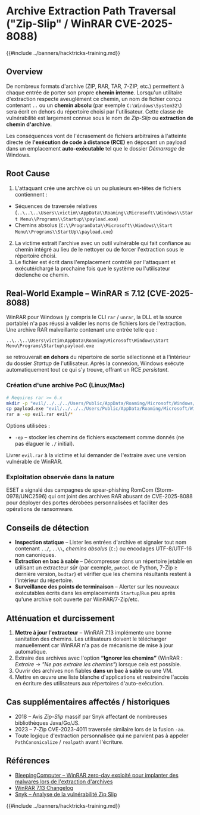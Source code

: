 # Archive Extraction Path Traversal ("Zip-Slip" / WinRAR CVE-2025-8088)

{{#include ../banners/hacktricks-training.md}}

## Overview

De nombreux formats d'archive (ZIP, RAR, TAR, 7-ZIP, etc.) permettent à chaque entrée de porter son propre **chemin interne**. Lorsqu'un utilitaire d'extraction respecte aveuglément ce chemin, un nom de fichier conçu contenant `..` ou un **chemin absolu** (par exemple `C:\Windows\System32\`) sera écrit en dehors du répertoire choisi par l'utilisateur. Cette classe de vulnérabilité est largement connue sous le nom de *Zip-Slip* ou **extraction de chemin d'archive**.

Les conséquences vont de l'écrasement de fichiers arbitraires à l'atteinte directe de **l'exécution de code à distance (RCE)** en déposant un payload dans un emplacement **auto-exécutable** tel que le dossier *Démarrage* de Windows.

## Root Cause

1. L'attaquant crée une archive où un ou plusieurs en-têtes de fichiers contiennent :
* Séquences de traversée relatives (`..\..\..\Users\\victim\\AppData\\Roaming\\Microsoft\\Windows\\Start Menu\\Programs\\Startup\\payload.exe`)
* Chemins absolus (`C:\\ProgramData\\Microsoft\\Windows\\Start Menu\\Programs\\StartUp\\payload.exe`)
2. La victime extrait l'archive avec un outil vulnérable qui fait confiance au chemin intégré au lieu de le nettoyer ou de forcer l'extraction sous le répertoire choisi.
3. Le fichier est écrit dans l'emplacement contrôlé par l'attaquant et exécuté/chargé la prochaine fois que le système ou l'utilisateur déclenche ce chemin.

## Real-World Example – WinRAR ≤ 7.12 (CVE-2025-8088)

WinRAR pour Windows (y compris le CLI `rar` / `unrar`, la DLL et la source portable) n'a pas réussi à valider les noms de fichiers lors de l'extraction. Une archive RAR malveillante contenant une entrée telle que :
```text
..\..\..\Users\victim\AppData\Roaming\Microsoft\Windows\Start Menu\Programs\Startup\payload.exe
```
se retrouverait **en dehors** du répertoire de sortie sélectionné et à l'intérieur du dossier *Startup* de l'utilisateur. Après la connexion, Windows exécute automatiquement tout ce qui s'y trouve, offrant un RCE *persistant*.

### Création d'une archive PoC (Linux/Mac)
```bash
# Requires rar >= 6.x
mkdir -p "evil/../../../Users/Public/AppData/Roaming/Microsoft/Windows/Start Menu/Programs/Startup"
cp payload.exe "evil/../../../Users/Public/AppData/Roaming/Microsoft/Windows/Start Menu/Programs/Startup/"
rar a -ep evil.rar evil/*
```
Options utilisées :
* `-ep`  – stocker les chemins de fichiers exactement comme donnés (ne pas élaguer le `./` initial).

Livrer `evil.rar` à la victime et lui demander de l'extraire avec une version vulnérable de WinRAR.

### Exploitation observée dans la nature

ESET a signalé des campagnes de spear-phishing RomCom (Storm-0978/UNC2596) qui ont joint des archives RAR abusant de CVE-2025-8088 pour déployer des portes dérobées personnalisées et faciliter des opérations de ransomware.

## Conseils de détection

* **Inspection statique** – Lister les entrées d'archive et signaler tout nom contenant `../`, `..\\`, *chemins absolus* (`C:`) ou encodages UTF-8/UTF-16 non canoniques.
* **Extraction en bac à sable** – Décompresser dans un répertoire jetable en utilisant un extracteur *sûr* (par exemple, `patool` de Python, 7-Zip ≥ dernière version, `bsdtar`) et vérifier que les chemins résultants restent à l'intérieur du répertoire.
* **Surveillance des points de terminaison** – Alerter sur les nouveaux exécutables écrits dans les emplacements `Startup`/`Run` peu après qu'une archive soit ouverte par WinRAR/7-Zip/etc.

## Atténuation et durcissement

1. **Mettre à jour l'extracteur** – WinRAR 7.13 implémente une bonne sanitation des chemins. Les utilisateurs doivent le télécharger manuellement car WinRAR n'a pas de mécanisme de mise à jour automatique.
2. Extraire des archives avec l'option **“Ignorer les chemins”** (WinRAR : *Extraire → "Ne pas extraire les chemins"*) lorsque cela est possible.
3. Ouvrir des archives non fiables **dans un bac à sable** ou une VM.
4. Mettre en œuvre une liste blanche d'applications et restreindre l'accès en écriture des utilisateurs aux répertoires d'auto-exécution.

## Cas supplémentaires affectés / historiques

* 2018 – Avis *Zip-Slip* massif par Snyk affectant de nombreuses bibliothèques Java/Go/JS.
* 2023 – 7-Zip CVE-2023-4011 traversée similaire lors de la fusion `-ao`.
* Toute logique d'extraction personnalisée qui ne parvient pas à appeler `PathCanonicalize` / `realpath` avant l'écriture.

## Références

- [BleepingComputer – WinRAR zero-day exploité pour implanter des malwares lors de l'extraction d'archives](https://www.bleepingcomputer.com/news/security/winrar-zero-day-flaw-exploited-by-romcom-hackers-in-phishing-attacks/)
- [WinRAR 7.13 Changelog](https://www.win-rar.com/singlenewsview.html?&L=0&tx_ttnews%5Btt_news%5D=283&cHash=a64b4a8f662d3639dec8d65f47bc93c5)
- [Snyk – Analyse de la vulnérabilité Zip Slip](https://snyk.io/research/zip-slip-vulnerability)

{{#include ../banners/hacktricks-training.md}}
